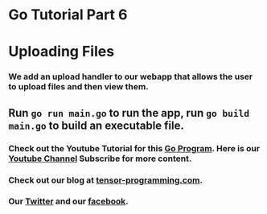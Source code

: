 # Go Tutorial Part 6
# Uploading Files

### We add an upload handler to our webapp that allows the user to upload files and then view them. 
## Run `go run main.go` to run the app, run `go build main.go` to build an executable file. 

### Check out the Youtube Tutorial for this [Go Program](https://youtu.be/88Lxs9jrXJw). Here is our [Youtube Channel](https://www.youtube.com/channel/UCYqCZOwHbnPwyjawKfE21wg) Subscribe for more content.

### Check out our blog at [tensor-programming.com](http://tensor-programming.com/).

### Our [Twitter](https://twitter.com/TensorProgram) and our [facebook](https://www.facebook.com/Tensor-Programming-1197847143611799/).
